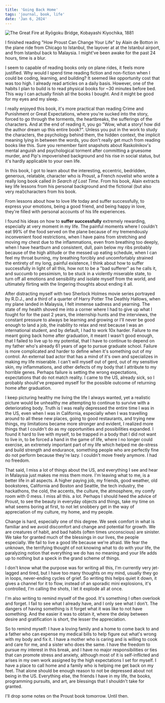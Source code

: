 ```yaml
---
title: 'Going Back Home'
tags: 'journal, book, life'
date: 'Jan 6, 2024'
---
```


![The Great Fire at Ryōgoku Bridge, Kobayashi Kiyochika, 1881](/images/fire.jpeg)

I finished reading "How Proust Can Change Your Life" by Alain de Botton in the plane ride from Chicago to Istanbul, the layover at at the Istanbul airport, and from Istanbul back to Malaysia. I might've been awake for the past 24 hours, time is a blur.

I seem to capable of reading books only on plane rides, it feels more justified. Why would I spend time reading fiction and non-fiction when I could be coding, learning, and building? It seemed like opportunity cost that was too high. I already read articles on a daily basis. However, one of the habits I plan to build is to read physical books for ~30 minutes before bed. This way I can actually finish all the books I bought. And it might be good for my eyes and my sleep.

I really enjoyed this book, it's more practical than reading Crime and Punishment or Great Expectations, where you're sucked into the story, forced to go through the torments, the heartbreaks, the sufferings of the characters. And at the end of reading it, you go "Wow, what a story! how did the author dream up this entire book?". Unless you put in the work to study the characters, the psychology behind them, the hidden context, the implicit meaning lying in between the words, you don't really get much from reading books like this. Sure you remember faint snapshots about Raskolnikov's mental anguish and psychological torment after committing a gruesome murder, and Pip's impoverished background and his rise in social status, but it's hardly applicable to your own life.

In this book, I got to learn about the interesting, eccentric, bedridden, generous, relatable, character who is Proust, a French novelist who wrote a really long book called _In Search of Lost Time_. From his book, Alain extracts key life lessons from his personal background and the fictional (but also very real)characters from his book.

From lessons about how to love life today and suffer successfully, to express your emotions, being a good friend, and being happy in love, they're filled with personal accounts of his life experiences.

I found his ideas on how to **suffer successfully** extremely rewarding, especially at very moment in my life. The painful moments where I couldn't eat 99% of the food served on the plane because of my tremendously inconvenient food restrictions, when I have pains from stretching and moving my chest due to the inflammations, even from breathing too deeply, when I have heartburn and consistent, dull, pain below my ribs probably because of the high altitude or the messed up eating schedule, when I can feel my throat burning, my breathing forcibly and uncomfortably strained the entirety of my long, painful existence, I think about how to suffer successfully in light of all this, how not to be a "bad sufferer" as he calls it, and succumb to pessimism, to be stuck in a violently miserable state, to turn off all emotions and sensibility and isolate myself from the world, and ultimately flirting with the lingering thoughts about ending it all.

After distracting myself with two Sherlock Holmes movie series portrayed by R.D.J., and a third of a quarter of Harry Potter The Deathly Hallows, when my plane landed in Malaysia, I felt immense sadness and yearning. The state of my health shoved me into a corner where I had to give up what I fought for for the past 2 years, the internship hunts and the interviews, the constant pressure to always be learning and growing or I'll never be good enough to land a job, the inability to relax and rest because I was an international student, and by default, I had to work 10x harder. Failure to me meant going back home after graduation, it meant I wasn't good enough, that I failed to live up to my potential, that I have to continue to depend on my father who's already 61 years of age to pursue graduate school. Failure is more complicated and harder to define when it's something out of my control. An external bad actor that has a mind of it's own and specializes in making my life miserable. I can't will myself out of gerd, out of my sensitive skin, my inflammations, and other defects of my body that I attribute to my horrible genes. Perhaps failure is setting the wrong expectations, expectations that do not match reality. I came to the US, already sick, so I probably should've prepared myself for the possible outcome of returning home after graduation.

I keep picturing healthy me living the life I always wanted, yet a realistic picture would be unhealthy me attempting to continue to survive with a deteriorating body. Truth is I was really depressed the entire time I was in the US, even when I was in California, especially when I was travelling around to all these new places, going to good restaurants, and trying new things, my limitations became more stronger and evident, I realized more things that I couldn't do as my opportunities and possibilities expanded. I found it hard to live with myself, to be trapped in a body that I did not want to live in, to be forced a hand in the game of life, where I no longer could exercise, an extremely important part of my life which helped me de-stress and build strength and endurance, something people who are perfectly fine do not perform because they're lazy. I couldn't move freely anymore. I had no freedom.

That said, I miss a lot of things about the US, and everything I see and hear in Malaysia just makes me miss them more. I'm leaving what to me, is a better life in all aspects. A higher paying job, my friends, good weather, old bookstores, California and Boston and Seattle, the tech industry, the hackathons, the cold, the accents, the culture, the atmosphere, my comfy room with 0 mess. I miss all this. a lot. Perhaps I should heed the advice of Proust, to see the beauty in everyday objects and things, take my time on what seems boring at first, to not let snobbery get in the way of appreciation of my culture, my home, and my people.

Change is hard, especially one of this degree. We seek comfort in what is familiar and we avoid discomfort and change and potential for growth. We are creatures of habit, and bad habits (often times unconscious) are sinister. We take for granted much of the blessings in our lives, the people especially. We fail to live a good life because we're afraid. We fear the unknown, the terrifying thought of not knowing what to do with your life, the paralyzing notion that everything we do has no meaning and your life adds up to nothing but a speck in the grand scheme of things.

I don't know what the purpose was for writing all this, I'm currently very jet-lagged and tired, but I have too many thoughts on my mind, usually they go in loops, never-ending cycles of grief. So writing this helps quiet it down, it gives a channel for it to flow, instead of an sporadic mini explosions, it's controlled, I'm calling the shots, I let it explode all at once.

I'm also writing to remind myself of the good. It's something I often overlook and forget. I fail to see what I already have, and I only see what I don't. The dangers of having something is it forget what it was like to not have something. And the easier it was to obtain it, where the delay between desire and gratification is short, the lesser the appreciation.

So to remind myself: I have a loving family and a home to come back to and a father who can expense my medical bills to help figure out what's wrong with my body and fix it. I have a mother who is caring and is willing to cook and care for me, and a sister who does the same. I have the freedom to pursue my interest in this break, and I have no major responsibilities or ties that can promote stress and anxiety, although most of it is self-inflicted and arises in my own work assigned by the high expectations I set for myself. I have a place to call home and a family who is helping me get back on my feet. That alone should be enough reason to not be depressed about not being in the US. Everything else, the friends I have in my life, the books, programming pursuits, and art, are blessings that I shouldn't take for granted.

I'll drop some notes on the Proust book tomorrow. Until then.
